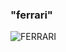 ### "ferrari"
<img src = "https://carconfigurator.ferrari.com/assets/cars/portofinom/packages/default/car-ferrari-portofino-m_splash.jpg" alt = "FERRARI">